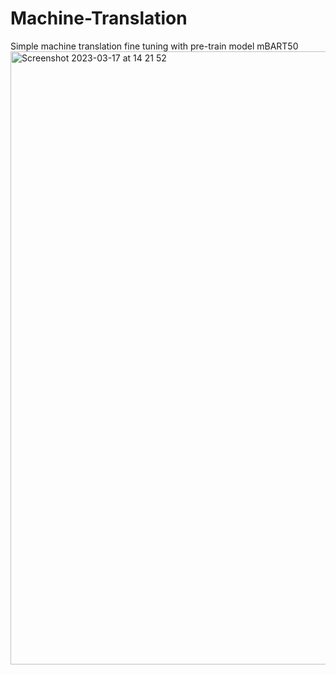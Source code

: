 # Machine-Translation
Simple machine translation fine tuning with pre-train model mBART50 \
<img width="981" alt="Screenshot 2023-03-17 at 14 21 52" src="https://user-images.githubusercontent.com/72665487/225838689-ab8ec787-fa12-4fda-80c0-590e73cd0252.png">
